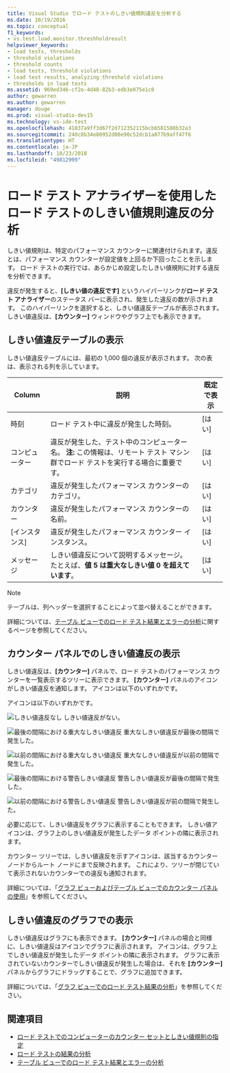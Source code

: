 ```yaml
---
title: Visual Studio でロード テストのしきい値規則違反を分析する
ms.date: 10/19/2016
ms.topic: conceptual
f1_keywords:
- vs.test.load.monitor.threshholdresult
helpviewer_keywords:
- load tests, thresholds
- threshold violations
- threshold counts
- load tests, threshold violations
- load test results, analyzing threshold violations
- thresholds in load tests
ms.assetid: 969ed346-cf2e-4d48-82b3-edb3e075e1c0
author: gewarren
ms.author: gewarren
manager: douge
ms.prod: visual-studio-dev15
ms.technology: vs-ide-test
ms.openlocfilehash: 41837a9ff3d67f2d712352115bcb6581580b32a3
ms.sourcegitcommit: 240c8b34e80952d00e90c52dcb1a077b9aff47f6
ms.translationtype: HT
ms.contentlocale: ja-JP
ms.lasthandoff: 10/23/2018
ms.locfileid: "49812999"
---
```

# <a name="analyzing-threshold-rule-violations-in-load-tests-using-the-load-test-analyzer"></a>ロード テスト アナライザーを使用したロード テストのしきい値規則違反の分析

しきい値規則は、特定のパフォーマンス カウンターに関連付けられます。違反とは、パフォーマンス カウンターが設定値を上回るか下回ったことを示します。 ロード テストの実行では、あらかじめ設定したしきい値規則に対する違反を分析できます。

違反が発生すると、**[しきい値の違反です]** というハイパーリンクが**ロード テスト アナライザー**のステータス バーに表示され、発生した違反の数が示されます。 このハイパーリンクを選択すると、しきい値違反テーブルが表示されます。 しきい値違反は、**[カウンター]** ウィンドウやグラフ上でも表示できます。

## <a name="view-threshold-violations-in-the-table"></a>しきい値違反テーブルの表示

 しきい値違反テーブルには、最初の 1,000 個の違反が表示されます。 次の表は、表示される列を示しています。

|Column|説明|既定で表示|
|-|-|-|
|時刻|ロード テスト中に違反が発生した時刻。|[はい]|
|コンピューター|違反が発生した、テスト中のコンピューター名。 **注:** この情報は、リモート テスト マシン群でロード テストを実行する場合に重要です。|[はい]|
|カテゴリ|違反が発生したパフォーマンス カウンターのカテゴリ。|[はい]|
|カウンター|違反が発生したパフォーマンス カウンターの名前。|[はい]|
|[インスタンス]|違反が発生したパフォーマンス カウンター インスタンス。|[はい]|
|メッセージ|しきい値違反について説明するメッセージ。 たとえば、**値 5 は重大なしきい値 0 を超えています**。|[はい]|

> [!NOTE]
> テーブルは、列ヘッダーを選択することによって並べ替えることができます。

 詳細については、[テーブル ビューでのロード テスト結果とエラーの分析](../test/analyze-load-test-results-and-errors-in-the-tables-view.md)に関するページを参照してください。

## <a name="view-threshold-violations-in-the-counters-panel"></a>カウンター パネルでのしきい値違反の表示

 しきい値違反は、**[カウンター]** パネルで、ロード テストのパフォーマンス カウンターを一覧表示するツリーに表示できます。 **[カウンター]** パネルのアイコンがしきい値違反を通知します。 アイコンは以下のいずれかです。

 アイコンは以下のいずれかです。

 ![しきい値違反なし](../test/media/icon_ltest_1.gif) しきい値違反がない。

 ![最後の間隔における重大なしきい値違反](../test/media/icon_ltest_2.gif) 重大なしきい値違反が最後の間隔で発生した。

 ![以前の間隔における重大なしきい値違反](../test/media/icon_ltest_3.gif) 重大なしきい値違反が以前の間隔で発生した。

 ![最後の間隔における警告しきい値違反](../test/media/icon_ltest_4.gif) 警告しきい値違反が最後の間隔で発生した。

 ![以前の間隔における警告しきい値違反](../test/media/icon_ltest_5.gif) 警告しきい値違反が前の間隔で発生した。

 必要に応じて、しきい値違反をグラフに表示することもできます。 しきい値アイコンは、グラフ上のしきい値違反が発生したデータ ポイントの隣に表示されます。

 カウンター ツリーでは、しきい値違反を示すアイコンは、該当するカウンター ノードからルート ノードにまで反映されます。 これにより、ツリーが閉じていて表示されないカウンターでの違反も通知されます。

 詳細については、「[グラフ ビューおよびテーブル ビューでのカウンター パネルの使用](../test/counters-panel-in-load-test-analyzer.md)」を参照してください。

## <a name="view-threshold-violations-on-the-graph"></a>しきい値違反のグラフでの表示

 しきい値違反はグラフにも表示できます。 **[カウンター]** パネルの場合と同様に、しきい値違反はアイコンでグラフに表示されます。 アイコンは、グラフ上でしきい値違反が発生したデータ ポイントの隣に表示されます。 グラフに表示されていないカウンターでしきい値違反が発生した場合は、それを **[カウンター]** パネルからグラフにドラッグすることで、グラフに追加できます。

 詳細については、「[グラフ ビューでのロード テスト結果の分析](../test/analyze-load-test-results-in-the-graphs-view.md)」を参照してください。

## <a name="see-also"></a>関連項目

- [ロード テストでのコンピューターのカウンター セットとしきい値規則の指定](../test/specify-counter-sets-and-threshold-rules-for-load-testing.md)
- [ロード テストの結果の分析](../test/analyze-load-test-results-using-the-load-test-analyzer.md)
- [テーブル ビューでのロード テスト結果とエラーの分析](../test/analyze-load-test-results-and-errors-in-the-tables-view.md)